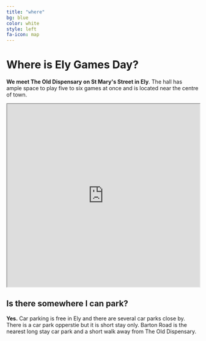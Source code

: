```yaml
---
title: "where"
bg: blue
color: white
style: left
fa-icon: map
---
```


# Where is Ely Games Day?

**We meet The Old Dispensary on St Mary's Street in Ely**. The hall has ample space to play five to six games at once and is located near the centre of town.   

<iframe src="https://www.google.com/maps/d/embed?mid=zTOQdXyo_nmc.kgk83UxqymxE" align="center" width="100%" height="480px"></iframe>

## Is there somewhere I can park?

**Yes.** Car parking is free in Ely and there are several car parks close by. There is a car park opperstie but it is short stay only. Barton Road is the nearest long stay car park and a short walk away from The Old Dispensary.
